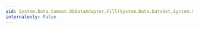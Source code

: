 ```yaml
---
uid: System.Data.Common.DbDataAdapter.Fill(System.Data.DataSet,System.String)
internalonly: False
---
```

